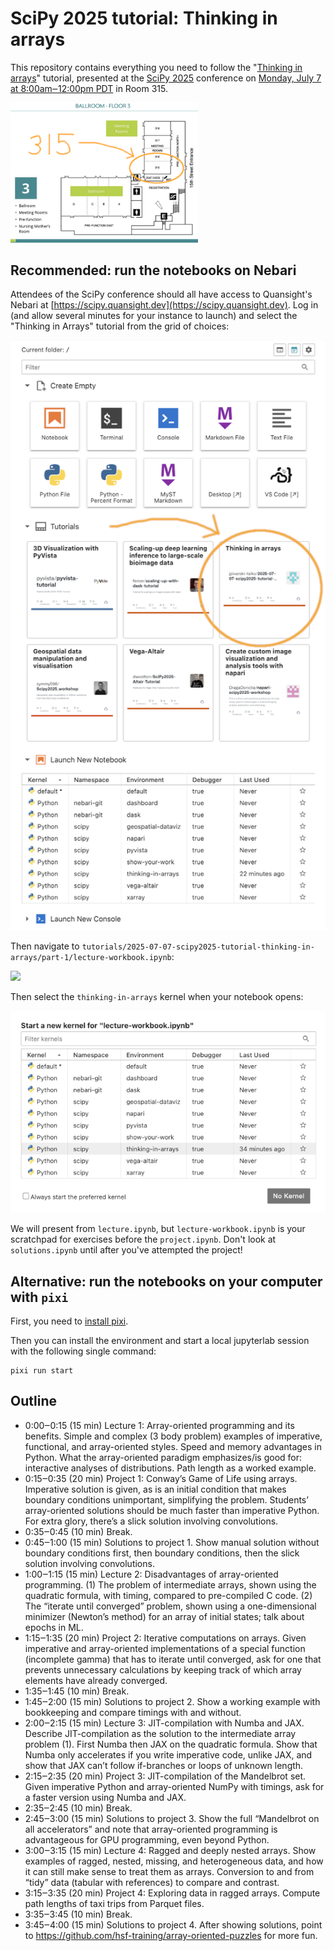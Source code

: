 # SciPy 2025 tutorial: Thinking in arrays

This repository contains everything you need to follow the "[Thinking in arrays](https://cfp.scipy.org/scipy2025/talk/MP7C33/)" tutorial, presented at the [SciPy 2025](https://www.scipy2025.scipy.org/) conference on [Monday, July 7 at 8:00am‒12:00pm PDT](https://www.scipy2025.scipy.org/schedule) in Room 315.

<img src="img/conference-room-315.png" style="width: 300px; max-width: 100%;">

## Recommended: run the notebooks on Nebari

Attendees of the SciPy conference should all have access to Quansight's Nebari at [https://scipy.quansight.dev](https://scipy.quansight.dev). Log in (and allow several minutes for your instance to launch) and select the "Thinking in Arrays" tutorial from the grid of choices:

<img src="img/nebari-panel.png" style="width: 655px; max-width: 100%;">

Then navigate to `tutorials/2025-07-07-scipy2025-tutorial-thinking-in-arrays/part-1/lecture-workbook.ipynb`:

<img src="nebari-first-notebook.png" style="width: 353px; max-width: 100%;">

Then select the `thinking-in-arrays` kernel when your notebook opens:

<img src="img/nebari-select-kernel.png" style="width: 653px; max-width: 100%;">

We will present from `lecture.ipynb`, but `lecture-workbook.ipynb` is your scratchpad for exercises before the `project.ipynb`. Don't look at `solutions.ipynb` until after you've attempted the project!

## Alternative: run the notebooks on your computer with `pixi`

First, you need to [install pixi](https://pixi.sh/latest/installation/).

Then you can install the environment and start a local jupyterlab session with the following single command:
```shell
pixi run start
```

## Outline

* 0:00‒0:15 (15 min) Lecture 1: Array-oriented programming and its benefits. Simple and complex (3 body problem) examples of imperative, functional, and array-oriented styles. Speed and memory advantages in Python. What the array-oriented paradigm emphasizes/is good for: interactive analyses of distributions. Path length as a worked example.
* 0:15‒0:35 (20 min) Project 1: Conway’s Game of Life using arrays. Imperative solution is given, as is an initial condition that makes boundary conditions unimportant, simplifying the problem. Students’ array-oriented solutions should be much faster than imperative Python. For extra glory, there’s a slick solution involving convolutions.
* 0:35‒0:45 (10 min) Break.
* 0:45‒1:00 (15 min) Solutions to project 1. Show manual solution without boundary conditions first, then boundary conditions, then the slick solution involving convolutions.
* 1:00‒1:15 (15 min) Lecture 2: Disadvantages of array-oriented programming. (1) The problem of intermediate arrays, shown using the quadratic formula, with timing, compared to pre-compiled C code. (2) The “iterate until converged” problem, shown using a one-dimensional minimizer (Newton’s method) for an array of initial states; talk about epochs in ML.
* 1:15‒1:35 (20 min) Project 2: Iterative computations on arrays. Given imperative and array-oriented implementations of a special function (incomplete gamma) that has to iterate until converged, ask for one that prevents unnecessary calculations by keeping track of which array elements have already converged.
* 1:35‒1:45 (10 min) Break.
* 1:45‒2:00 (15 min) Solutions to project 2. Show a working example with bookkeeping and compare timings with and without.
* 2:00‒2:15 (15 min) Lecture 3: JIT-compilation with Numba and JAX. Describe JIT-compilation as the solution to the intermediate array problem (1). First Numba then JAX on the quadratic formula. Show that Numba only accelerates if you write imperative code, unlike JAX, and show that JAX can’t follow if-branches or loops of unknown length.
* 2:15‒2:35 (20 min) Project 3: JIT-compilation of the Mandelbrot set. Given imperative Python and array-oriented NumPy with timings, ask for a faster version using Numba and JAX.
* 2:35‒2:45 (10 min) Break.
* 2:45‒3:00 (15 min) Solutions to project 3. Show the full “Mandelbrot on all accelerators” and note that array-oriented programming is advantageous for GPU programming, even beyond Python.
* 3:00‒3:15 (15 min) Lecture 4: Ragged and deeply nested arrays. Show examples of ragged, nested, missing, and heterogeneous data, and how it can still make sense to treat them as arrays. Conversion to and from “tidy” data (tabular with references) to compare and contrast.
* 3:15‒3:35 (20 min) Project 4: Exploring data in ragged arrays. Compute path lengths of taxi trips from Parquet files.
* 3:35‒3:45 (10 min) Break.
* 3:45‒4:00 (15 min) Solutions to project 4. After showing solutions, point to https://github.com/hsf-training/array-oriented-puzzles for more fun.
